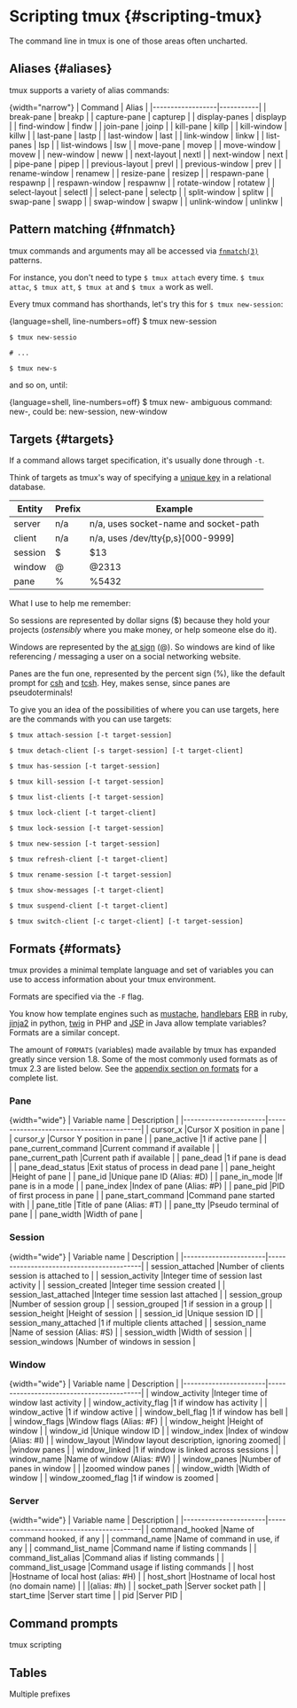 # Scripting tmux {#scripting-tmux}

The command line in tmux is one of those areas often uncharted.

## Aliases {#aliases}

tmux supports a variety of alias commands:

{width="narrow"}
| Command          | Alias     |
|------------------|-----------|
| break-pane       | breakp    |
| capture-pane     | capturep  |
| display-panes    | displayp  |
| find-window      | findw     |
| join-pane        | joinp     |
| kill-pane        | killp     |
| kill-window      | killw     |
| last-pane        | lastp     |
| last-window      | last      |
| link-window      | linkw     |
| list-panes       | lsp       |
| list-windows     | lsw       |
| move-pane        | movep     |
| move-window      | movew     |
| new-window       | neww      |
| next-layout      | nextl     |
| next-window      | next      |
| pipe-pane        | pipep     |
| previous-layout  | prevl     |
| previous-window  | prev      |
| rename-window    | renamew   |
| resize-pane      | resizep   |
| respawn-pane     | respawnp  |
| respawn-window   | respawnw  |
| rotate-window    | rotatew   |
| select-layout    | selectl   |
| select-pane      | selectp   |
| split-window     | splitw    |
| swap-pane        | swapp     |
| swap-window      | swapw     |
| unlink-window    | unlinkw   |

## Pattern matching {#fnmatch}

tmux commands and arguments may all be accessed via [`fnmatch(3)`](http://pubs.opengroup.org/onlinepubs/9699919799/functions/fnmatch.html)
patterns.

For instance, you don't need to type `$ tmux attach` every time. `$ tmux attac`,
`$ tmux att`, `$ tmux at` and `$ tmux a` work as well.

Every tmux command has shorthands, let's try this for `$ tmux new-session`:

{language=shell, line-numbers=off}
    $ tmux new-session

    $ tmux new-sessio

    # ...

    $ tmux new-s

and so on, until:

{language=shell, line-numbers=off}
    $ tmux new-
    ambiguous command: new-, could be: new-session, new-window

## Targets {#targets}

If a command allows target specification, it's usually done through `-t`.

Think of targets as tmux's way of specifying a [unique key](https://en.wikipedia.org/wiki/Unique_key)
in a relational database.

| Entity    | Prefix | Example                               |
|-----------|--------|---------------------------------------|
| server    | n/a    | n/a, uses socket-name and socket-path |
| client    | n/a    | n/a, uses /dev/tty{p,s}[000-9999]     |
| session   | $      | $13                                   |
| window    | @      | @2313                                 |
| pane      | %      | %5432                                 |

What I use to help me remember:

So sessions are represented by dollar signs ($) because they hold your projects
(*ostensibly* where you make money, or help someone else do it).

Windows are represented by the [at sign](https://en.wikipedia.org/wiki/At_sign)
(@). So windows are kind of like referencing / messaging a user on a social
networking website.

Panes are the fun one, represented by the percent sign (%), like the
default prompt for [csh](https://en.wikipedia.org/wiki/C_shell) and
[tcsh](https://en.wikipedia.org/wiki/Tcsh). Hey, makes sense, since panes are
pseudoterminals!

To give you an idea of the possibilities of where you can use targets, here are
the commands with you can use targets:

`$ tmux attach-session [-t target-session]`

`$ tmux detach-client [-s target-session] [-t target-client]`

`$ tmux has-session [-t target-session]`

`$ tmux kill-session [-t target-session]`

`$ tmux list-clients [-t target-session]`

`$ tmux lock-client [-t target-client]`

`$ tmux lock-session [-t target-session]`

`$ tmux new-session [-t target-session]`

`$ tmux refresh-client [-t target-client]`

`$ tmux rename-session [-t target-session]`

`$ tmux show-messages [-t target-client]`

`$ tmux suspend-client [-t target-client]`

`$ tmux switch-client [-c target-client] [-t target-session]`

## Formats {#formats}

tmux provides a minimal template language and set of variables you can use to
access information about your tmux environment.

Formats are specified via the `-F` flag.

You know how template engines such as
[mustache](https://mustache.github.io/), [handlebars](http://handlebarsjs.com/)
[ERB](http://ruby-doc.org/stdlib-2.3.3/libdoc/erb/rdoc/ERB.html) in ruby,
[jinja2](http://jinja.pocoo.org/docs/dev/) in python,
[twig](http://twig.sensiolabs.org/) in PHP and
[JSP](https://en.wikipedia.org/wiki/JavaServer_Pages) in Java allow template
variables? Formats are a similar concept.

The amount of `FORMATS` (variables) made available by tmux has expanded greatly
since version 1.8. Some of the most commonly used formats as of tmux 2.3 are
listed below. See the [appendix section on formats](#appendix-formats) for a
complete list.

### Pane

{width="wide"}
| Variable name         | Description                              |
|-----------------------|------------------------------------------|
| cursor_x              |Cursor X position in pane                 |
| cursor_y              |Cursor Y position in pane                 |
| pane_active           |1 if active pane                          |
| pane_current_command  |Current command if available              |
| pane_current_path     |Current path if available                 |
| pane_dead             |1 if pane is dead                         |
| pane_dead_status      |Exit status of process in dead pane       |
| pane_height           |Height of pane                            |
| pane_id               |Unique pane ID (Alias: #D)                |
| pane_in_mode          |If pane is in a mode                      |
| pane_index            |Index of pane (Alias: #P)                 |
| pane_pid              |PID of first process in pane              |
| pane_start_command    |Command pane started with                 |
| pane_title            |Title of pane (Alias: #T)                 |
| pane_tty              |Pseudo terminal of pane                   |
| pane_width            |Width of pane                             |

### Session

{width="wide"}
| Variable name         | Description                              |
|-----------------------|------------------------------------------|
| session_attached      |Number of clients session is attached to  |
| session_activity      |Integer time of session last activity     |
| session_created       |Integer time session created              |
| session_last_attached |Integer time session last attached        |
| session_group         |Number of session group                   |
| session_grouped       |1 if session in a group                   |
| session_height        |Height of session                         |
| session_id            |Unique session ID                         |
| session_many_attached |1 if multiple clients attached            |
| session_name          |Name of session (Alias: #S)               |
| session_width         |Width of session                          |
| session_windows       |Number of windows in session              |

### Window

{width="wide"}
| Variable name         | Description                              |
|-----------------------|------------------------------------------|
| window_activity       |Integer time of window last activity      |
| window_activity_flag  |1 if window has activity                  |
| window_active         |1 if window active                        |
| window_bell_flag      |1 if window has bell                      |
| window_flags          |Window flags (Alias: #F)                  |
| window_height         |Height of window                          |
| window_id             |Unique window ID                          |
| window_index          |Index of window (Alias: #I)               |
| window_layout         |Window layout description, ignoring zoomed|
|                       |window panes                              |
| window_linked         |1 if window is linked across sessions     |
| window_name           |Name of window (Alias: #W)                |
| window_panes          |Number of panes in window                 |
|                       |zoomed window panes                       |
| window_width          |Width of window                           |
| window_zoomed_flag    |1 if window is zoomed                     |

### Server

{width="wide"}
| Variable name         | Description                              |
|-----------------------|------------------------------------------|
| command_hooked        |Name of command hooked, if any            |
| command_name          |Name of command in use, if any            |
| command_list_name     |Command name if listing commands          |
| command_list_alias    |Command alias if listing commands         |
| command_list_usage    |Command usage if listing commands         |
| host                  |Hostname of local host (alias: #H)        |
| host_short            |Hostname of local host (no domain name)   |
|                       |(alias: #h)                               |
| socket_path           |Server socket path                        |
| start_time            |Server start time                         |
| pid                   |Server PID                                |

## Command prompts

tmux scripting

## Tables

Multiple prefixes
